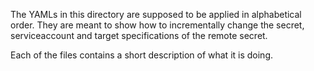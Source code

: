 The YAMLs in this directory are supposed to be applied in alphabetical order.
They are meant to show how to incrementally change the secret, serviceaccount
and target specifications of the remote secret.

Each of the files contains a short description of what it is doing.

